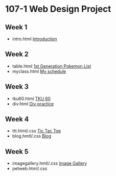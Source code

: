 # 107-1 Web Design Project 
## Week 1
* intro.html
[Introduction](https://kai881117.github.io/107-1-Web-Design/w01/intro.html)

## Week 2
* table.html
[1st Generation Pokemon List](https://kai881117.github.io/107-1-Web-Design/w02/table.html)
* myclass.html
[My schedule](https://kai881117.github.io/107-1-Web-Design/w02/myclass.html)

## Week 3
* tku60.html
[TKU 60](https://kai881117.github.io/107-1-Web-Design/w03/tku60.html)
* div.html
[Div practice](https://kai881117.github.io/107-1-Web-Design/w03/div.html)
## Week 4
* ttt.html/.css
[Tic Tac Toe](https://kai881117.github.io/107-1-Web-Design/w04/ttt.html)
* blog.hmtl/.css
[Blog](https://kai881117.github.io/107-1-Web-Design/w04/blog.html)

## Week 5
* imagegallery.hmtl/.css
[Image Gallery]()
* petweb.html/.css
<!--stackedit_data:
eyJoaXN0b3J5IjpbNjcxMzA5MDA0LDc0NjgwMjY0Nyw4OTUxMz
YyNjNdfQ==
-->